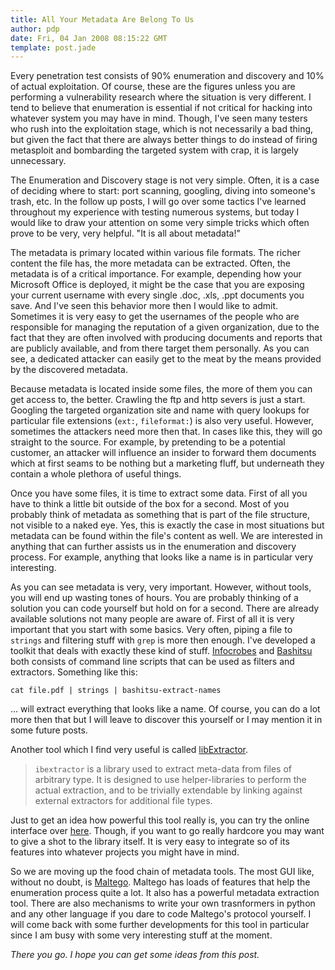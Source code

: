 ```yaml
---
title: All Your Metadata Are Belong To Us
author: pdp
date: Fri, 04 Jan 2008 08:15:22 GMT
template: post.jade
---
```


Every penetration test consists of 90% enumeration and discovery and 10% of actual exploitation. Of course, these are the figures unless you are performing a vulnerability research where the situation is very different. I tend to believe that enumeration is essential if not critical for hacking into whatever system you may have in mind. Though, I've seen many testers who rush into the exploitation stage, which is not necessarily a bad thing, but given the fact that there are always better things to do instead of firing metasploit and bombarding the targeted system with crap, it is largely unnecessary.

The Enumeration and Discovery stage is not very simple. Often, it is a case of deciding where to start: port scanning, googling, diving into someone's trash, etc. In the follow up posts, I will go over some tactics I've learned throughout my experience with testing numerous systems, but today I would like to draw your attention on some very simple tricks which often prove to be very, very helpful. "It is all about metadata!"

The metadata is primary located within various file formats. The richer content the file has, the more metadata can be extracted. Often, the metadata is of a critical importance. For example, depending how your Microsoft Office is deployed, it might be the case that you are exposing your current username with every single .doc, .xls, .ppt documents you save. And I've seen this behavior more then I would like to admit. Sometimes it is very easy to get the usernames of the people who are responsible for managing the reputation of a given organization, due to the fact that they are often involved with producing documents and reports that are publicly available, and from there target them personally. As you can see, a dedicated attacker can easily get to the meat by the means provided by the discovered metadata.

Because metadata is located inside some files, the more of them you can get access to, the better. Crawling the ftp and http severs is just a start. Googling the targeted organization site and name with query lookups for particular file extensions (`ext:`, `fileformat:`) is also very useful. However, sometimes the attackers need more then that. In cases like this, they will go straight to the source. For example, by pretending to be a potential customer, an attacker will influence an insider to forward them documents which at first seams to be nothing but a marketing fluff, but underneath they contain a whole plethora of useful things.

Once you have some files, it is time to extract some data. First of all you have to think a little bit outside of the box for a second. Most of you probably think of metadata as something that is part of the file structure, not visible to a naked eye. Yes, this is exactly the case in most situations but metadata can be found within the file's content as well. We are interested in anything that can further assists us in the enumeration and discovery process. For example, anything that looks like a name is in particular very interesting.

As you can see metadata is very, very important. However, without tools, you will end up wasting tones of hours. You are probably thinking of a solution you can code yourself but hold on for a second. There are already available solutions not many people are aware of. First of all it is very important that you start with some basics. Very often, piping a file to `strings` and filtering stuff with `grep` is more then enough. I've developed a toolkit that deals with exactly these kind of stuff. [Infocrobes](/blog/infocrobes/) and [Bashitsu](http://code.google.com/p/bashitsu/) both consists of command line scripts that can be used as filters and extractors. Something like this:

	cat file.pdf | strings | bashitsu-extract-names

... will extract everything that looks like a name. Of course, you can do a lot more then that but I will leave to discover this yourself or I may mention it in some future posts.

Another tool which I find very useful is called [libExtractor](http://gnunet.org/libextractor/).

> `ibextractor` is a library used to extract meta-data from files of arbitrary type. It is designed to use helper-libraries to perform the actual extraction, and to be trivially extendable by linking against external extractors for additional file types.

Just to get an idea how powerful this tool really is, you can try the online interface over [here](http://gnunet.org/libextractor/demo.php3?xlang=English). Though, if you want to go really hardcore you may want to give a shot to the library itself. It is very easy to integrate so of its features into whatever projects you might have in mind.

So we are moving up the food chain of metadata tools. The most GUI like, without no doubt, is [Maltego](http://www.paterva.com/web2/Maltego/maltego.html). Maltego has loads of features that help the enumeration process quite a lot. It also has a powerful metadata extraction tool. There are also mechanisms to write your own trasnformers in python and any other language if you dare to code Maltego's protocol yourself. I will come back with some further developments for this tool in particular since I am busy with some very interesting stuff at the moment.

_There you go. I hope you can get some ideas from this post._

